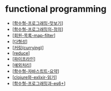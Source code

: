 # functional programming

- [[함수형-프로그래밍-맛보기]]
- [[함수형-프로그래밍의-정의]]
- [[회원-목록-map-filter]]
- [[다형성]]
- [[커링(currying)]]
- [[reduce]]
- [[파이프라인]]
- [[예외처리]]
- [[함수형-자바스립트-요약]]
- [[clojure와-exlixir-읽기]]
- [[함수형-프로그래밍과-es6+]]

[//begin]: # "Autogenerated link references for markdown compatibility"
[함수형-프로그래밍-맛보기]: 함수형-프로그래밍-맛보기.md "함수형 프로그래밍 맛보기"
[함수형-프로그래밍의-정의]: 함수형-프로그래밍의-정의.md "함수형 프로그래밍의 정의"
[회원-목록-map-filter]: 회원-목록-map-filter.md "회원 목록 map, filter"
[다형성]: 다형성.md "다형성"
[커링(currying)]: 커링(currying).md "커링(currying)"
[reduce]: reduce.md "reduce"
[파이프라인]: 파이프라인.md "파이프라인"
[예외처리]: 예외처리.md "예외처리"
[함수형-자바스립트-요약]: ../../../함수형-자바스립트-요약.md "함수형 자바스립트 요약"
[clojure와-exlixir-읽기]: clojure와-exlixir-읽기.md "clojure와 exlixir 읽기"
[함수형-프로그래밍과-es6+]: 함수형-프로그래밍과-es6+.md "함수형 프로그래밍과 es6+"
[//end]: # "Autogenerated link references"
